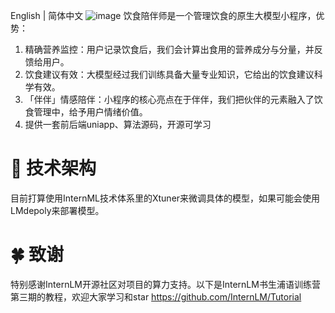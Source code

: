 English | 简体中文
![image]([https://github.com/MaiEmily/map/blob/master/public/image/20190528145810708.png](https://github.com/VerhanCao/Dietary-health-program/blob/main/resource/figures/companion-officer.png))
饮食陪伴师是一个管理饮食的原生大模型小程序，优势：
1. 精确营养监控：用户记录饮食后，我们会计算出食用的营养成分与分量，并反馈给用户。
2. 饮食建议有效：大模型经过我们训练具备大量专业知识，它给出的饮食建议科学有效。
3. 「伴伴」情感陪伴：小程序的核心亮点在于伴伴，我们把伙伴的元素融入了饮食管理中，给予用户情绪价值。
4. 提供一套前后端uniapp、算法源码，开源可学习

# 🔗 技术架构
目前打算使用InternML技术体系里的Xtuner来微调具体的模型，如果可能会使用LMdepoly来部署模型。

# 🍀 致谢
特别感谢InternLM开源社区对项目的算力支持。以下是InternLM书生浦语训练营第三期的教程，欢迎大家学习和star
https://github.com/InternLM/Tutorial

